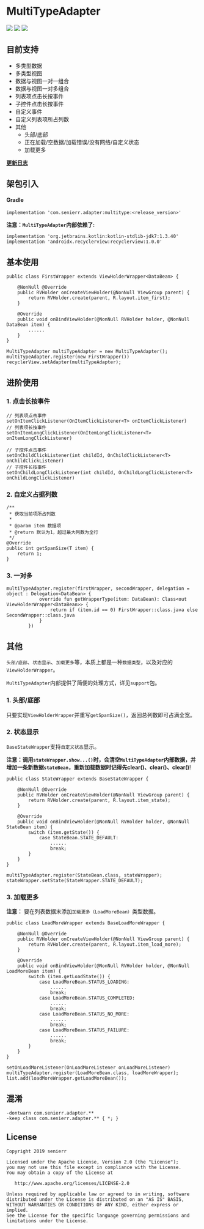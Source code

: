 # MultiTypeAdapter

[![](https://img.shields.io/badge/release-v2.0.0-blue.svg)](https://github.com/senierr/MultiTypeAdapter)
[![](https://img.shields.io/badge/build-passing-brightgreen.svg)](https://github.com/senierr/MultiTypeAdapter)
[![](https://img.shields.io/badge/license-Apache%202.0-blue.svg)](https://www.apache.org/licenses/LICENSE-2.0)

## 目前支持

* 多类型数据
* 多类型视图
* 数据与视图一对一组合
* 数据与视图一对多组合
* 列表项点击长按事件
* 子控件点击长按事件
* 自定义事件
* 自定义列表项所占列数
* 其他
    * 头部/底部
    * 正在加载/空数据/加载错误/没有网络/自定义状态
    * 加载更多

**[更新日志](CHANGE_LOG.md)**

## 架包引入

#### Gradle

```
implementation 'com.senierr.adapter:multitype:<release_version>'
```

**注意：`MultiTypeAdapter`内部依赖了:**

```
implementation 'org.jetbrains.kotlin:kotlin-stdlib-jdk7:1.3.40'
implementation 'androidx.recyclerview:recyclerview:1.0.0'
```

## 基本使用

```
public class FirstWrapper extends ViewHolderWrapper<DataBean> {

    @NonNull @Override
    public RVHolder onCreateViewHolder(@NonNull ViewGroup parent) {
        return RVHolder.create(parent, R.layout.item_first);
    }

    @Override
    public void onBindViewHolder(@NonNull RVHolder holder, @NonNull DataBean item) {
        ......
    }
}

MultiTypeAdapter multiTypeAdapter = new MultiTypeAdapter();
multiTypeAdapter.register(new FirstWrapper())
recyclerView.setAdapter(multiTypeAdapter);
```

## 进阶使用

### 1. 点击长按事件

```
// 列表项点击事件
setOnItemClickListener(OnItemClickListener<T> onItemClickListener)
// 列表项长按事件
setOnItemLongClickListener(OnItemLongClickListener<T> onItemLongClickListener)

// 子控件点击事件
setOnChildClickListener(int childId, OnChildClickListener<T> onChildClickListener)
// 子控件长按事件
setOnChildLongClickListener(int childId, OnChildLongClickListener<T> onChildLongClickListener)
```

### 2. 自定义占据列数

```
/**
 * 获取当前项所占列数
 *
 * @param item 数据项
 * @return 默认为1，超过最大列数为全行
 */
@Override
public int getSpanSize(T item) {
    return 1;
}
```

### 3. 一对多

```
multiTypeAdapter.register(firstWrapper, secondWrapper, delegation = object : Delegation<DataBean> {
            override fun getWrapperType(item: DataBean): Class<out ViewHolderWrapper<DataBean>> {
                return if (item.id == 0) FirstWrapper::class.java else SecondWrapper::class.java
            }
        })
```

## 其他

`头部/底部`、`状态显示`、`加载更多`等，本质上都是一种`数据类型`，以及对应的`ViewHolderWrapper`。

`MultiTypeAdapter`内部提供了简便的处理方式，详见`support`包。

### 1. 头部/底部

只要实现`ViewHolderWrapper`并重写`getSpanSize()`，返回总列数即可占满全宽。

### 2. 状态显示

`BaseStateWrapper`支持`自定义状态`显示。

**注意：**调用`stateWrapper.show...()`时，会清空`MultiTypeAdapter`内部数据，并增加一条新数据`stateBean`，重新加载数据时记得先**clear()、clear()、clear()**!

```
public class StateWrapper extends BaseStateWrapper {

    @NonNull @Override
    public RVHolder onCreateViewHolder(@NonNull ViewGroup parent) {
        return RVHolder.create(parent, R.layout.item_state);
    }

    @Override
    public void onBindViewHolder(@NonNull RVHolder holder, @NonNull StateBean item) {
        switch (item.getState()) {
            case StateBean.STATE_DEFAULT:
                ......
                break;
        }
    }
}

multiTypeAdapter.register(StateBean.class, stateWrapper);
stateWrapper.setState(StateWrapper.STATE_DEFAULT);
```

### 3. 加载更多

**注意：** 要在列表数据末添加`加载更多（LoadMoreBean）`类型数据。

```
public class LoadMoreWrapper extends BaseLoadMoreWrapper {

    @NonNull @Override
    public RVHolder onCreateViewHolder(@NonNull ViewGroup parent) {
        return RVHolder.create(parent, R.layout.item_load_more);
    }

    @Override
    public void onBindViewHolder(@NonNull RVHolder holder, @NonNull LoadMoreBean item) {
        switch (item.getLoadState()) {
            case LoadMoreBean.STATUS_LOADING:
                ......
                break;
            case LoadMoreBean.STATUS_COMPLETED:
                ......
                break;
            case LoadMoreBean.STATUS_NO_MORE:
                ......
                break;
            case LoadMoreBean.STATUS_FAILURE:
                ......
                break;
        }
    }
}

setOnLoadMoreListener(OnLoadMoreListener onLoadMoreListener)
multiTypeAdapter.register(LoadMoreBean.class, loadMoreWrapper);
list.add(loadMoreWrapper.getLoadMoreBean());
```

## 混淆

```
-dontwarn com.senierr.adapter.**
-keep class com.senierr.adapter.** { *; }
```

## License
```
Copyright 2019 senierr

Licensed under the Apache License, Version 2.0 (the "License");
you may not use this file except in compliance with the License.
You may obtain a copy of the License at

   http://www.apache.org/licenses/LICENSE-2.0

Unless required by applicable law or agreed to in writing, software
distributed under the License is distributed on an "AS IS" BASIS,
WITHOUT WARRANTIES OR CONDITIONS OF ANY KIND, either express or implied.
See the License for the specific language governing permissions and
limitations under the License.
```
